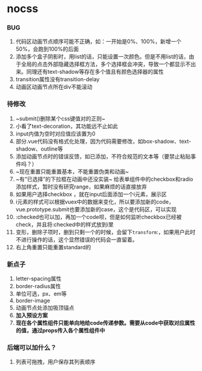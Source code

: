 # nocss
### BUG
1. 代码区动画节点顺序可能不正确，如：一开始是0%、100%，新增一个50%，会跑到100%的后面
2. 添加多个盒子阴影时，用list的话，只能设置一次颜色。但是不用list的话，由于全局的点击外部隐藏选择框方法，多个选择框会冲突，导致一个都显示不出来。同理还有text-shadow等存在多个值且有颜色选择器的属性
3. transition属性没有transition-delay
4. 动画区动画节点所在div不能滚动

 

### 待修改

1. ~submit()删除某个css键值对的正则~
2. 小看了text-decoration，其功能远不止如此
3. input内值为空时对应值应该置为0
4. 部分.vue代码没有格式化处理，因为代码需要修改，如box-shadow、text-shadow、outline等
5. 添加动画节点时的错误反馈，如已添加，不符合规范的文本等（要禁止粘贴事件吗？）
6. ~现在重置只能重置基本，不能重置伪类和动画~
7. ~有“已选择”的下拉框在动画中还没实装~
给表单组件中的checkbox和radio添加样式，暂时没有研究range，如果麻烦的话直接放弃
8.	如果用户选择checkbox ，就在input后面添加一个i元素，展示区
9.	i元素的样式可以根据vuex中的数据来变化，所以要添加新的code，vue.prototype.submit也要添加新的case，这个是代码区，可以实现
10.	:checked也可以加，再加一个code呗，但是如何监听checkbox已经被check，并且将:checked中的样式放到i里
11. 变形，删除子项时，删到只剩一个的时候，会留下`transform`:，如果用户此时不进行操作的话，这个显然错误的代码会一直留着。
12. 右上角重置只能重置standard的


 
### 新点子

1. letter-spacing属性
2. border-radius属性
3. 单位可选，px、em等
4. border-image
5. 动画节点处添加吸顶锚点
6. **加入预设方案**
7. **现在各个属性组件只能单向地给code传递参数。需要从code中获取对应属性的值，通过props传入各个属性组件中**



### 后端可以加什么？
1. 列表可拖拽，用户保存其列表顺序

